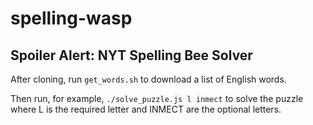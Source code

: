 # spelling-wasp
## Spoiler Alert: NYT Spelling Bee Solver

After cloning, run `get_words.sh` to download a list of English words.

Then run, for example, `./solve_puzzle.js l inmect` to solve the puzzle where L is the required letter and INMECT are the optional letters.
